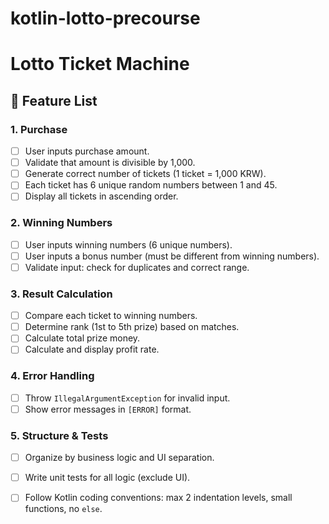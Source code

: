 # kotlin-lotto-precourse

# Lotto Ticket Machine

## 📌 Feature List

### 1. Purchase
- [ ] User inputs purchase amount.
- [ ] Validate that amount is divisible by 1,000.
- [ ] Generate correct number of tickets (1 ticket = 1,000 KRW).
- [ ] Each ticket has 6 unique random numbers between 1 and 45.
- [ ] Display all tickets in ascending order.

### 2. Winning Numbers
- [ ] User inputs winning numbers (6 unique numbers).
- [ ] User inputs a bonus number (must be different from winning numbers).
- [ ] Validate input: check for duplicates and correct range.

### 3. Result Calculation
- [ ] Compare each ticket to winning numbers.
- [ ] Determine rank (1st to 5th prize) based on matches.
- [ ] Calculate total prize money.
- [ ] Calculate and display profit rate.

### 4. Error Handling
- [ ] Throw `IllegalArgumentException` for invalid input.
- [ ] Show error messages in `[ERROR]` format.

### 5. Structure & Tests
- [ ] Organize by business logic and UI separation.
- [ ] Write unit tests for all logic (exclude UI).
- [ ] Follow Kotlin coding conventions: max 2 indentation levels, small functions, no `else`.





